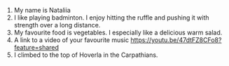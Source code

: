1. My name is Nataliia
2. I like playing badminton. I enjoy hitting the ruffle and pushing it with strength over a long distance.
3. My favourite food is vegetables. I especially like a delicious warm salad.
4. A link to a video of your favourite music https://youtu.be/47dtFZ8CFo8?feature=shared
5. I climbed to the top of Hoverla in the Carpathians.